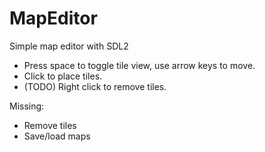 MapEditor
=========

Simple map editor with SDL2

- Press space to toggle tile view, use arrow keys to move.
- Click to place tiles.
- (TODO) Right click to remove tiles.

Missing:
- Remove tiles
- Save/load maps
